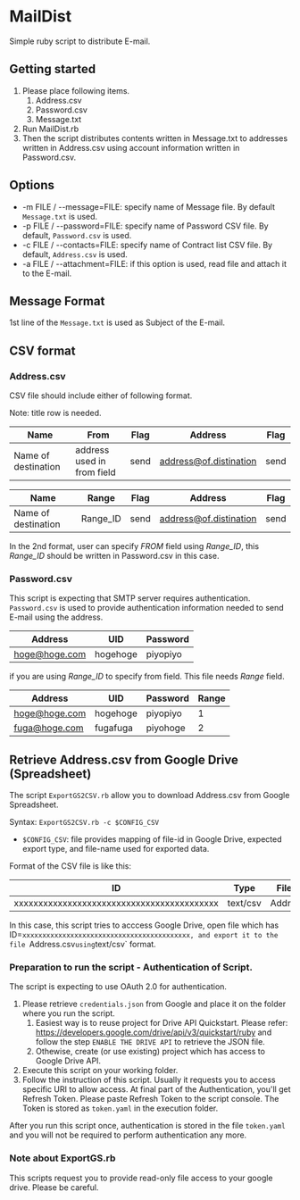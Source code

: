 # MailDist

Simple ruby script to distribute E-mail.

## Getting started

1. Please place following items.
	1. Address.csv
	1. Password.csv
	1. Message.txt
1. Run MailDist.rb
1. Then the script distributes contents written in Message.txt to addresses written in Address.csv using account information written in Password.csv.

## Options

* -m FILE / --message=FILE: specify name of Message file. By default `Message.txt` is used.
* -p FILE / --password=FILE: specify name of Password CSV file. By default, `Password.csv` is used.
* -c FILE / --contacts=FILE: specify name of Contract list CSV file. By default, `Address.csv` is used.
* -a FILE / --attachment=FILE: if this option is used, read file and attach it to the E-mail.

## Message Format

1st line of the `Message.txt` is used as Subject of the E-mail.

## CSV format

### Address.csv

CSV file should include either of following format.

Note: title row is needed.

|Name|From|Flag|Address|Flag|
|----|----|----|-------|----|
|Name of destination|address used in from field|send|address@of.distination|send|

|Name|Range|Flag|Address|Flag|
|----|-----|----|-------|----|
|Name of destination|Range_ID|send|address@of.distination|send|

In the 2nd format, user can specify *FROM* field using *Range_ID*, this *Range_ID* should be written in Password.csv in this case.

### Password.csv

This script is expecting that SMTP server requires authentication. `Password.csv` is used to provide authentication information needed to send E-mail using the address.

|Address|UID|Password|
|-------|---|--------|
|hoge@hoge.com|hogehoge|piyopiyo|

if you are using *Range_ID* to specify from field.
This file needs *Range* field.

|Address|UID|Password|Range|
|-------|---|--------|-----|
|hoge@hoge.com|hogehoge|piyopiyo|1|
|fuga@hoge.com|fugafuga|piyohoge|2|

## Retrieve Address.csv from Google Drive (Spreadsheet)

The script `ExportGS2CSV.rb` allow you to download Address.csv from Google Spreadsheet.

Syntax: `ExportGS2CSV.rb -c $CONFIG_CSV`

* `$CONFIG_CSV`: file provides mapping of file-id in Google Drive, expected export type, and file-name used for exported data.

Format of the CSV file is like this:

|ID|Type|Filename|
|--|----|--------|
|xxxxxxxxxxxxxxxxxxxxxxxxxxxxxxxxxxxxxxxxxx|text/csv|Address.csv|

In this case, this script tries to acccess Google Drive,
open file which has ID=`xxxxxxxxxxxxxxxxxxxxxxxxxxxxxxxxxxxxxxxxxx,
and export it to the file `Address.csv` using `text/csv` format.

### Preparation to run the script - Authentication of Script.

The script is expecting to use OAuth 2.0 for authentication.

1. Please retrieve `credentials.json` from Google and place it on the folder where you run the script.
	1. Easiest way is to reuse project for Drive API Quickstart.
	   Please refer: https://developers.google.com/drive/api/v3/quickstart/ruby
	   and follow the step `ENABLE THE DRIVE API` to retrieve the JSON file.
	1. Othewise, create (or use existing) project which has access to Google Drive API.
1. Execute this script on your working folder.
1. Follow the instruction of this script. Usually it requests you to access specific URI to allow access.
   At final part of the Authentication, you'll get Refresh Token.
   Please paste Refresh Token to the script console.
   The Token is stored as `token.yaml` in the execution folder.

After you run this script once, authentication is stored in the file `token.yaml`
and you will not be required to perform authentication any more.

### Note about ExportGS.rb

This scripts request you to provide read-only file access to your google drive.
Please be careful.
